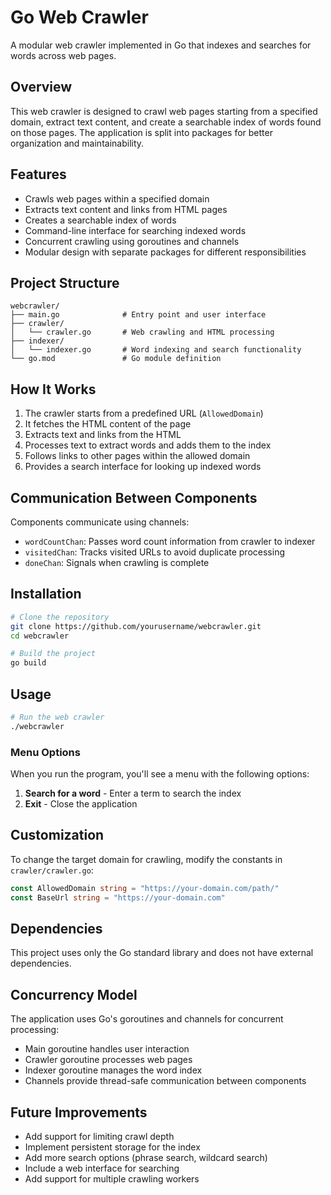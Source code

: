 # Go Web Crawler

A modular web crawler implemented in Go that indexes and searches for words across web pages.

## Overview

This web crawler is designed to crawl web pages starting from a specified domain, extract text content, and create a searchable index of words found on those pages. The application is split into packages for better organization and maintainability.

## Features

- Crawls web pages within a specified domain
- Extracts text content and links from HTML pages
- Creates a searchable index of words
- Command-line interface for searching indexed words
- Concurrent crawling using goroutines and channels
- Modular design with separate packages for different responsibilities

## Project Structure

```
webcrawler/
├── main.go              # Entry point and user interface
├── crawler/
│   └── crawler.go       # Web crawling and HTML processing
├── indexer/
│   └── indexer.go       # Word indexing and search functionality
└── go.mod               # Go module definition
```

## How It Works

1. The crawler starts from a predefined URL (`AllowedDomain`)
2. It fetches the HTML content of the page
3. Extracts text and links from the HTML
4. Processes text to extract words and adds them to the index
5. Follows links to other pages within the allowed domain
6. Provides a search interface for looking up indexed words

## Communication Between Components

Components communicate using channels:
- `wordCountChan`: Passes word count information from crawler to indexer
- `visitedChan`: Tracks visited URLs to avoid duplicate processing
- `doneChan`: Signals when crawling is complete

## Installation

```bash
# Clone the repository
git clone https://github.com/yourusername/webcrawler.git
cd webcrawler

# Build the project
go build
```

## Usage

```bash
# Run the web crawler
./webcrawler
```

### Menu Options

When you run the program, you'll see a menu with the following options:

1. **Search for a word** - Enter a term to search the index
2. **Exit** - Close the application

## Customization

To change the target domain for crawling, modify the constants in `crawler/crawler.go`:

```go
const AllowedDomain string = "https://your-domain.com/path/"
const BaseUrl string = "https://your-domain.com"
```

## Dependencies

This project uses only the Go standard library and does not have external dependencies.

## Concurrency Model

The application uses Go's goroutines and channels for concurrent processing:

- Main goroutine handles user interaction
- Crawler goroutine processes web pages
- Indexer goroutine manages the word index
- Channels provide thread-safe communication between components

## Future Improvements

- Add support for limiting crawl depth
- Implement persistent storage for the index
- Add more search options (phrase search, wildcard search)
- Include a web interface for searching
- Add support for multiple crawling workers
